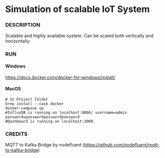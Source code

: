 # Simulation of scalable IoT System

### DESCRIPTION

Scalable and highly available system. Can be scaled both vertically and horizontally.


### RUN

#### Windows

https://docs.docker.com/docker-for-windows/install/

#### MacOS
```
# In Project folder
brew install --cask docker
docker-compose up
#InfluxDB is running on localhost:8086/ username=admin password=passwordpasswordpassword
#Dashboard is running on localhost:3000
```

### CREDITS

MQTT to Kafka Bridge by nodefluent (https://github.com/nodefluent/mqtt-to-kafka-bridge)

